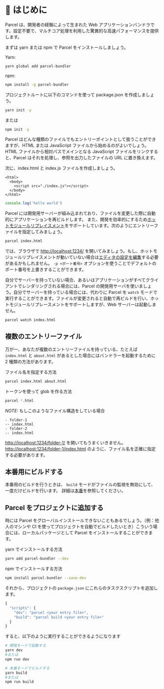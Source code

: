 # 🚀 はじめに

Parcel は、開発者の経験によって生まれた Web アプリケーションバンドラです。設定不要で、マルチコア処理を利用した驚異的な高速パフォーマンスを提供します。

まずは yarn または npm で Parcel をインストールしましょう。

Yarn:

```bash
yarn global add parcel-bundler
```

npm:

```bash
npm install -g parcel-bundler
```

プロジェクトルートに以下のコマンドを使って package.json を作成しましょう。

```bash
yarn init -y
```

または

```bash
npm init -y
```

Parcel はどんな種類のファイルでもエントリーポイントとして扱うことができますが、HTML または JavaScript ファイルから始めるのがよいでしょう。HTML ファイルから相対パスでメインとなる JavaScript ファイルをリンクすると、Parcel はそれを処理し、参照を出力したファイルの URL に置き換えます。

次に、index.html と index.js ファイルを作成しましょう。

```markup
<html>
  <body>
    <script src="./index.js"></script>
  </body>
</html>
```

```javascript
console.log('hello world')
```

Parcel には開発用サーバーが組み込まれており、ファイルを変更した際に自動的にアプリケーションを再ビルドします。 また、開発を効率的にするため[ホットモジュールリプレイスメント](https://github.com/amymariaparker2401/website/tree/574adba7f88c1181c822d553056158f78247bbe7/src/i18n/ja/docs/hmr.html)をサポートしています。次のようにエントリーファイルを指定してみましょう。

```bash
parcel index.html
```

では、ブラウザで [http://localhost:1234/](http://localhost:1234/) を開いてみましょう。もし、ホットモジュールリプレイスメントが動いていない場合は[エディタの設定を編集](https://github.com/amymariaparker2401/website/tree/574adba7f88c1181c822d553056158f78247bbe7/src/i18n/ja/docs/hmr.html#safe-write)する必要があるかもしれません。 `-p <ポート番号>` オプションを使うことでデフォルトのポート番号を上書きすることができます。

自分でサーバーを持っていない場合、あるいはアプリケーションがすべてクライアントでレンダリングされる場合には、Parcel の開発用サーバを使いましょう。自分でサーバーを持っている場合には、代わりに Parcel を `watch` モードで実行することができます。ファイルが変更されると自動で再ビルドを行い、ホットモジュールリプレースメントをサポートしますが、Web サーバーは起動しません。

```bash
parcel watch index.html
```

## 複数のエントリーファイル

万が一、あなたが複数のエントリーファイルを持っている、たとえば `index.html` と `about.html` があるとした場合にはバンドラーを起動するために 2 種類の方法があります。

ファイル名を指定する方法

```bash
parcel index.html about.html
```

トークンを使って glob を作る方法

```bash
parcel *.html
```

_NOTE:_ もしこのようなファイル構造をしている場合

```text
- folder-1
-- index.html
- folder-2
-- index.html
```

[http://localhost:1234/folder-1/](http://localhost:1234/folder-1/) を開いてもうまくいきません。[http://localhost:1234/folder-1/index.html](http://localhost:1234/folder-1/index.html) のように、ファイル名を正確に指定する必要があります。

## 本番用にビルドする

本番用のビルドを行うときは、 `build` モードがファイルの監視を無効にして、一度だけビルドを行います。 詳細は[本番](https://github.com/amymariaparker2401/website/tree/574adba7f88c1181c822d553056158f78247bbe7/src/i18n/ja/docs/production.html)を参照してください。

## Parcel をプロジェクトに追加する

時には Parcel をグローバルインストールできないこともあるでしょう。（例：他人のマシンや CI を使ってプロジェクトを自動でビルドしたいとき）こういう場合には、ローカルパッケージとして Parcel をインストールすることができます。

yarn でインストールする方法

```bash
yarn add parcel-bundler --dev
```

npm でインストールする方法

```bash
npm install parcel-bundler --save-dev
```

それから、プロジェクトの `package.json` にこれらのタスクスクリプトを追加します。

```javascript
{
  "scripts": {
    "dev": "parcel <your entry file>",
    "build": "parcel build <your entry file>"
  }
}
```

すると、以下のように実行することができるようになります

```bash
# 開発モードで起動する
yarn dev
#または
npm run dev

# 本番モードでビルドする
yarn build
#または
npm run build
```

